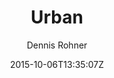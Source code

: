 ---
title: "Urban"
github: https://github.com/midzer/urban-theme
demo: https://midzer.github.io/urban-theme/
author: Dennis Rohner

ssg:
  - Jekyll
cms:
  - No Cms
date: 2015-10-06T13:35:07Z
github_branch: master
---